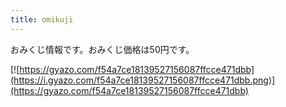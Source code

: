 ```yaml
---
title: omikuji
---
```


おみくじ情報です。おみくじ価格は50円です。

[![https://gyazo.com/f54a7ce18139527156087ffcce471dbb](https://i.gyazo.com/f54a7ce18139527156087ffcce471dbb.png)](https://gyazo.com/f54a7ce18139527156087ffcce471dbb)

